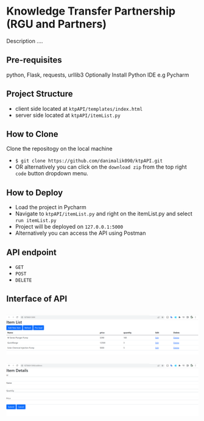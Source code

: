 # Knowledge Transfer Partnership (RGU and Partners)

Description ....


## Pre-requisites

python, Flask, requests, urllib3 
Optionally Install Python IDE e.g Pycharm

## Project Structure

- client side located at `ktpAPI/templates/index.html`
- server side located at `ktpAPI/itemList.py`

## How to Clone

Clone the repositogy on the local machine
- `$ git clone https://github.com/danimalik090/ktpAPI.git`
- OR alternatively you can click on the `download zip` from the top right `code` button dropdown menu.

## How to Deploy

- Load the project in Pycharm
- Navigate to `ktpAPI/itemList.py` and right on the itemList.py and select `run itemList.py`
- Project will be deployed on `127.0.0.1:5000`
- Alternatively you can access the API using Postman

## API endpoint

- `GET` 
- `POST`
- `DELETE`

## Interface of API

![API Homepage](https://github.com/danimalik090/ktpAPI/blob/main/Image1.PNG)
----
![API Additem](https://github.com/danimalik090/ktpAPI/blob/main/image2.PNG)



